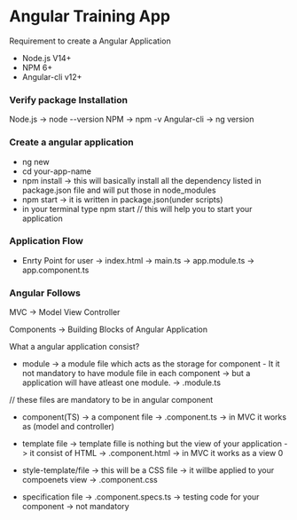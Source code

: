 # Angular Training App
Requirement to create a Angular Application
- Node.js V14+
- NPM 6+
- Angular-cli v12+

### Verify package Installation
Node.js -> node --version
NPM -> npm -v
Angular-cli -> ng version


### Create a angular application
- ng new <your-app-name>
- cd your-app-name
- npm install -> this will basically install all the dependency listed in package.json file and will put those in node_modules
- npm start -> it is written in package.json(under scripts)
- in your terminal type npm start  // this will help you to start your application


### Application Flow
- Enrty Point for user -> index.html -> main.ts -> app.module.ts -> app.component.ts

### Angular Follows
MVC -> Model View Controller

Components -> Building Blocks of Angular Application

What a angular application consist?
* module -> a module file which acts as the storage for component - It it not mandatory to have module file in each component -> but a application will have atleast one module. -> <cmp-name>.module.ts

// these files are mandatory to be in angular component
* component(TS) -> a component file -> <cmp-name>.component.ts -> in MVC it works as (model and controller)

* template file -> template fille is nothing but the view of your application -> it consist of HTML -> <cmp-name>.component.html -> in MVC it works as a view
0
* style-template/file -> this will be a CSS file -> it willbe applied to your compoenets view -> <cmp-name>.component.css

* specification file -> <cmp-name>.component.specs.ts -> testing code for your component -> not mandatory